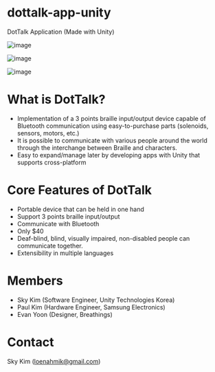 # dottalk-app-unity
DotTalk Application (Made with Unity)


![image](https://user-images.githubusercontent.com/18140805/188360827-5f070fad-446a-4b5d-a96e-76d59f2ebead.png)

![image](https://user-images.githubusercontent.com/18140805/188360856-4a821a05-1486-4750-a6e7-f3a0f2b2aa34.png)

![image](https://user-images.githubusercontent.com/18140805/188360868-63d123fc-d77f-47a9-8461-6bae66e23fcc.png)

# What is DotTalk?
- Implementation of a 3 points braille input/output device capable of Bluetooth communication using easy-to-purchase parts (solenoids, sensors, motors, etc.)
- It is possible to communicate with various people around the world through the interchange between Braille and characters.
- Easy to expand/manage later by developing apps with Unity that supports cross-platform

# Core Features of DotTalk
- Portable device that can be held in one hand
- Support 3 points braille input/output
- Communicate with Bluetooth
- Only $40
- Deaf-blind, blind, visually impaired, non-disabled people can communicate together.
- Extensibility in multiple languages

# Members

- Sky Kim (Software Engineer, Unity Technologies Korea)
- Paul Kim (Hardware Engineer, Samsung Electronics)
- Evan Yoon (Designer, Breathings)

# Contact

Sky Kim (loenahmik@gmail.com)
